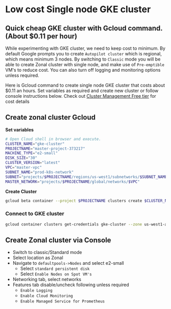 # Low cost Single node GKE cluster 

## Quick cheap GKE cluster with Gcloud command.(About $0.11 per hour)
While experimenting with GKE cluster, we need to keep cost to minimum. By default Google prompts you to create `Autopilot cluster` which is regional, which means minimum 3 nodes. By switching to `Classic` mode you will be able to create Zonal cluster with single node, and make use of `Pre-emptible` VM's to reduce cost. You can also turn off logging and monitoring options unless required.

Here is Gcloud command to create single node GKE cluster that costs about $0.11 an hours. Set variables as required and create new cluster or follow console instructions below. Check out [Cluster Management Free tier](https://cloud.google.com/kubernetes-engine/pricing#cluster_management_fee_and_free_tier) for cost details

## Create zonal cluster Gcloud
**Set variables**
```bash
# Open Cloud shell in browser and execute.
CLUSTER_NAME="gke-cluster"
PROJECTNAME="master-project-373217"
MACHINE_TYPE="e2-small"
DISK_SIZE="30"
CLUSTER_VERSION="latest"
VPC="master-vpc"
SUBNET_NAME="prod-k8s-network"
SUBNET="projects/$PROJECTNAME/regions/us-west1/subnetworks/$SUBNET_NAME"
MASTER_NETWORK="projects/$PROJECTNAME/global/networks/$VPC"
```
**Create Cluster**
```bash
gcloud beta container --project $PROJECTNAME clusters create $CLUSTER_NAME --zone "us-west1-a" --tier "standard" --no-enable-basic-auth --cluster-version $CLUSTER_VERSION --release-channel "regular" --machine-type "e2-small" --image-type "COS_CONTAINERD" --disk-type "pd-standard" --disk-size $DISK_SIZE --metadata disable-legacy-endpoints=true --scopes "https://www.googleapis.com/auth/devstorage.read_only","https://www.googleapis.com/auth/logging.write","https://www.googleapis.com/auth/monitoring","https://www.googleapis.com/auth/servicecontrol","https://www.googleapis.com/auth/service.management.readonly","https://www.googleapis.com/auth/trace.append" --spot --num-nodes "1" --enable-ip-alias --network $MASTER_NETWORK --subnetwork $SUBNET --no-enable-intra-node-visibility --default-max-pods-per-node "110" --enable-ip-access --security-posture=standard --workload-vulnerability-scanning=disabled --no-enable-master-authorized-networks --no-enable-google-cloud-access --addons HorizontalPodAutoscaling,HttpLoadBalancing,GcePersistentDiskCsiDriver --enable-autoupgrade --enable-autorepair --max-surge-upgrade 1 --max-unavailable-upgrade 0 --binauthz-evaluation-mode=DISABLED --no-enable-managed-prometheus --enable-shielded-nodes  --node-locations "us-west1-a"
```
### Connect to GKE cluster
```bash
gcloud container clusters get-credentials gke-cluster --zone us-west1-a --project master-project-373217
```

## Create Zonal cluster via Console
- Switch to classic/Standard mode
- Select location as Zonal
- Navigate to `defaultpools->Nodes` and select e2-small
    - Select `standard persistent disk`
    - Select `Enable Nodes on Spot VM's`
- Networking tab, select networks
- Features tab disable/uncheck following unless required
    - `Enable Logging`
    - `Enable Cloud Monitoring`
    - `Enable Managed Service for Prometheus`
    
